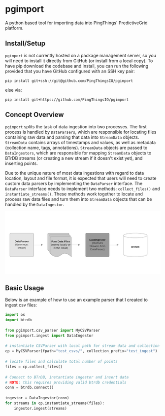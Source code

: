 # pgimport

A python based tool for importing data into PingThings' PredictiveGrid platform.

## Install/Setup

`pgimport` is not currently hosted on a package management server, so you will need to install it directly from GitHub (or install from a local copy). To have pip download the codebase and install, you can run the following provided that you have GitHub configured with an SSH key pair:

```
pip install git+ssh://git@github.com/PingThingsIO/pgimport
```

else via:

```
pip install git+https://github.com/PingThingsIO/pgimport
```

## Concept Overview

`pgimport` splits the task of data ingestion into two processes. The first process is handled by `DataParsers`, which are responsible for locating files containing raw data and parsing that data into `StreamData` objects. `StreamData` contains arrays of timestamps and values, as well as metadata (collection name, tags, annotations). `StreamData` objects are passed to `DataIngestors`, which are responsible for mapping `StreamData` objects to BTrDB streams (or creating a new stream if it doesn't exist yet), and inserting points.

Due to the unique nature of most data ingestions with regard to data location, layout and file format, it is expected that users will need to create custom data parsers by implementing the `DataParser` interface. The `DataParser` interface needs to implement two methods: `collect_files()` and `instantiate_streams()`. These methods work together to locate and process raw data files and turn them into `StreamData` objects that can be handled by the `DataIngestor`.

![](images/flow.png)

## Basic Usage

Below is an example of how to use an example parser that I created to ingest csv files:

```python
import os
import btrdb

from pgimport.csv_parser import MyCSVParser
from pgimport.ingest import DataIngestor

# instantiate CSVParser with local path for stream data and collection prefix
cp = MyCSVParser(fpath="test_csvs/", collection_prefix="test_ingest")

# locate files and calculate total number of points
files = cp.collect_files()

# Connect to BTrDB, instantiate ingestor and insert data
# NOTE: this requires providing valid btrdb credentials
conn = btrdb.connect()

ingestor = DataIngestor(conn)
for streams in cp.instantiate_streams(files):
    ingestor.ingest(streams)
```
